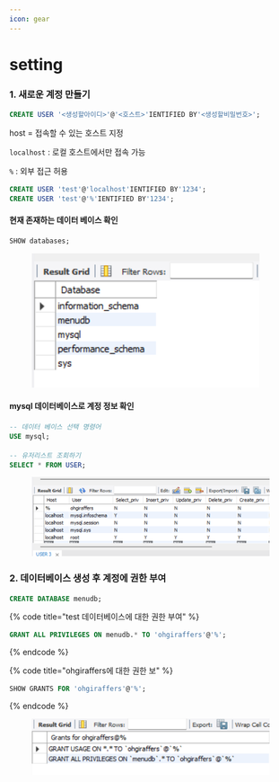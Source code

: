 ```yaml
---
icon: gear
---
```


# setting

### 1. 새로운 계정 만들기

```sql
CREATE USER '<생성할아이디>'@'<호스트>'IENTIFIED BY'<생성할비밀번호>';
```

host = 접속할 수 있는 호스트 지정

`localhost` : 로컬 호스트에서만 접속 가능

`%` : 외부 접근 허용

```sql
CREATE USER 'test'@'localhost'IENTIFIED BY'1234';
CREATE USER 'test'@'%'IENTIFIED BY'1234';
```

#### 현재 존재하는 데이터 베이스 확인

```sql
SHOW databases;
```

<figure><img src="../../.gitbook/assets/image (9) (1).png" alt=""><figcaption></figcaption></figure>

#### mysql 데이터베이스로 계정 정보 확인

```sql
-- 데이터 베이스 선택 명령어
USE mysql;

-- 유저리스트 조회하기
SELECT * FROM USER;
```

<figure><img src="../../.gitbook/assets/image (1) (1) (1).png" alt=""><figcaption></figcaption></figure>

### 2. 데이터베이스 생성 후 계정에 권한 부여

```sql
CREATE DATABASE menudb;
```

{% code title="test 데이터베이스에 대한 권한 부여" %}
```sql
GRANT ALL PRIVILEGES ON menudb.* TO 'ohgiraffers'@'%';
```
{% endcode %}

{% code title="ohgiraffers에 대한 권한 보" %}
```sql
SHOW GRANTS FOR 'ohgiraffers'@'%';
```
{% endcode %}

<figure><img src="../../.gitbook/assets/image (2) (1) (1).png" alt=""><figcaption></figcaption></figure>
